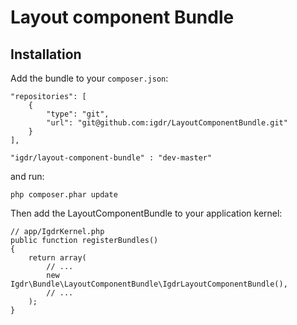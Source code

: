 Layout component Bundle
========================
Installation
------------

Add the bundle to your `composer.json`:

    "repositories": [
        {
            "type": "git",
            "url": "git@github.com:igdr/LayoutComponentBundle.git"
        }
    ],

    "igdr/layout-component-bundle" : "dev-master"

and run:

    php composer.phar update

Then add the LayoutComponentBundle to your application kernel:

    // app/IgdrKernel.php
    public function registerBundles()
    {
        return array(
            // ...
            new Igdr\Bundle\LayoutComponentBundle\IgdrLayoutComponentBundle(),
            // ...
        );
    }
